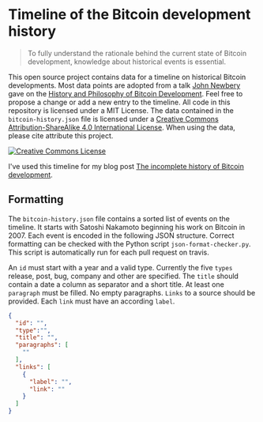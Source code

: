 # Timeline of the Bitcoin development history

> To fully understand the rationale behind the current state of Bitcoin development, knowledge about historical events is essential.

This open source project contains data for a timeline on historical Bitcoin developments.
Most data points are adopted from a talk [John Newbery](https://twitter.com/jfnewbery) gave on the [History and Philosophy of Bitcoin Development](https://www.meetup.com/BitDevsNYC/events/262321510/). 
Feel free to propose a change or add a new entry to the timeline. 
All code in this repository is licensed under a MIT License.
The data contained in the `bitcoin-history.json` file is licensed under a <a rel="license" href="http://creativecommons.org/licenses/by-sa/4.0/">Creative Commons Attribution-ShareAlike 4.0 International License</a>.
When using the data, please cite attribute this project.

<a rel="license" href="http://creativecommons.org/licenses/by-sa/4.0/"><img alt="Creative Commons License" style="border-width:0" src="https://i.creativecommons.org/l/by-sa/4.0/88x31.png" /></a>


I've used this timeline for my blog post [The incomplete history of Bitcoin development](https://b10c.me/The-incomplete-history-of-Bitcoin-development/).


## Formatting

The `bitcoin-history.json` file contains a sorted list of events on the timeline. It starts with Satoshi Nakamoto beginning his work on Bitcoin in 2007. Each event is encoded in the following JSON structure. Correct formatting can be checked with the Python script `json-format-checker.py`. This script is automatically run for each pull request on travis. 

An `id` must start with a year and a valid type.
Currently the five `types` release, post, bug, company and other are specified.
The `title` should contain a date a column as separator and a short title. 
At least one `paragraph` must be filled. No empty paragraphs.
`Links` to a source should be provided. Each `link` must have an according `label`. 

```json
{
  "id": "",
  "type":"",
  "title": "",
  "paragraphs": [
    ""
  ],
  "links": [
    {
      "label": "",
      "link": ""
    }
  ]
}
```
